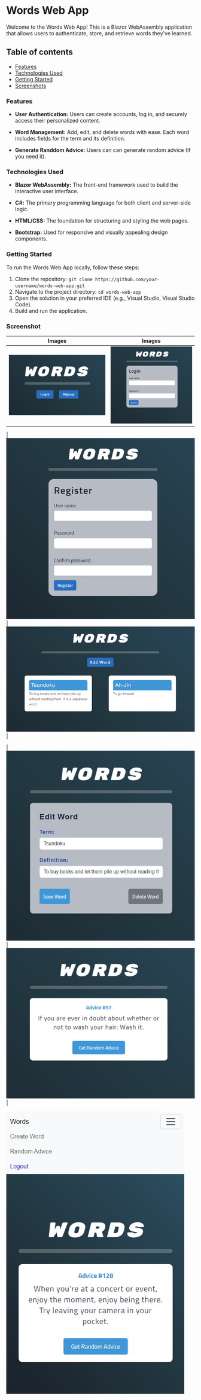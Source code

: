 # Words Web App

Welcome to the Words Web App! This is a Blazor WebAssembly application that allows users to authenticate, store, and retrieve words they've learned.

## Table of contents

- [Features](#features)
- [Technologies Used](#technologies-used)
- [Getting Started](#getting-started)
- [Screenshots](#getting-started)


### Features

- **User Authentication:** Users can create accounts, log in, and securely access their personalized content.

- **Word Management:** Add, edit, and delete words with ease. Each word includes fields for the term and its definition.

- **Generate Randdom Advice:** Users can can generate random advice (If you need it).

### Technologies Used

- **Blazor WebAssembly:** The front-end framework used to build the interactive user interface.

- **C#:** The primary programming language for both client and server-side logic.

- **HTML/CSS:** The foundation for structuring and styling the web pages.

- **Bootstrap:** Used for responsive and visually appealing design components.

### Getting Started

To run the Words Web App locally, follow these steps:

1. Clone the repository: `git clone https://github.com/your-username/words-web-app.git`
2. Navigate to the project directory: `cd words-web-app`
3. Open the solution in your preferred IDE (e.g., Visual Studio, Visual Studio Code).
4. Build and run the application.

### Screenshot
| Images | Images |
| --- | --- |
| ![](screenshots/home.png) | ![](screenshots/login.png) |

| ![](screenshots/register.png) | ![](screenshots/words.png) |

| ![](screenshots/edit.png) | ![](screenshots/advice.png) |

![](screenshots/advice_2.png)




